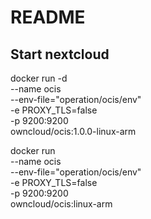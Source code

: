 # README #

## Start nextcloud
<!-- docker run -d \
    --name ocis \
    -p 9200:9200 \
    -v /mnt/raid1/applications/owncloud:/var/tmp/ocis \
    owncloud/ocis:1.1.0-linux-arm64 -->


docker run -d \
    --name ocis \
    --env-file="operation/ocis/env" \
    -e PROXY_TLS=false \
    -p 9200:9200 \
    owncloud/ocis:1.0.0-linux-arm


docker run \
    --name ocis \
    --env-file="operation/ocis/env" \
    -e PROXY_TLS=false \
    -p 9200:9200 \
    owncloud/ocis:linux-arm